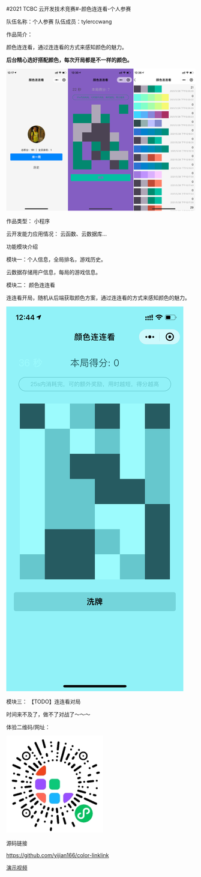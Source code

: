  #2021 TCBC 云开发技术竞赛#-颜色连连看-个人参赛

队伍名称：个人参赛
队伍成员：tylerccwang

作品简介：

颜色连连看，通过连连看的方式来感知颜色的魅力。

**后台精心选好搭配颜色，每次开局都是不一样的颜色。**

![color-linklink.png](./images/color-linklink.png)

作品类型：
小程序

云开发能力应用情况：
云函数、云数据库...

功能模块介绍

模块一：个人信息，全局排名，游戏历史。

云数据存储用户信息，每局的游戏信息。

模块二： 颜色连连看

连连看开局，随机从后端获取颜色方案，通过连连看的方式来感知颜色的魅力。

![颜色连连看](./images/linklink.jpeg)

模块三： 【TODO】连连看对局

时间来不及了，做不了对战了～～～

体验二维码/网址：

![qrcode](./images/qrcode.jpg)

源码链接

https://github.com/yijian166/color-linklink

[演示视频](./images/demo.MP4)
